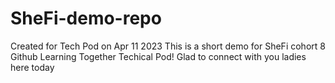 # SheFi-demo-repo
Created for Tech Pod on Apr 11 2023
This is a short demo for SheFi cohort 8 Github Learning Together Techical Pod!
Glad to connect with you ladies here today
